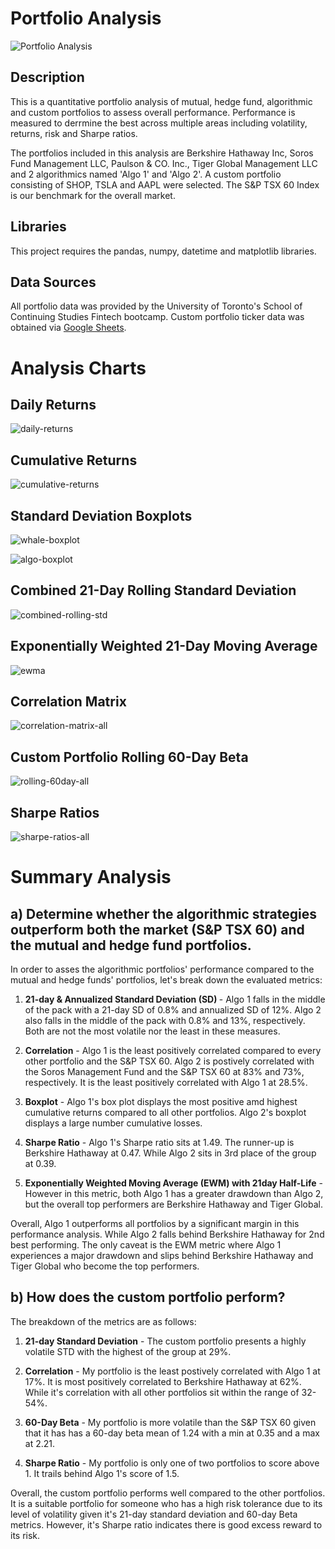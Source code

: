 # Portfolio Analysis

![Portfolio Analysis](Images/portfolio-analysis.png)

## Description
This is a quantitative portfolio analysis of mutual, hedge fund, algorithmic and custom portfolios to assess overall performance. Performance is measured to derrmine the best across multiple areas including volatility, returns, risk and Sharpe ratios.

The portfolios included in this analysis are Berkshire Hathaway Inc, Soros Fund Management LLC, Paulson & CO. Inc., Tiger Global Management LLC and 2 algorithmics named 'Algo 1' and 'Algo 2'. A custom portfolio consisting of SHOP, TSLA and AAPL were selected. The S&P TSX 60 Index is our benchmark for the overall market.

## Libraries
This project requires the pandas, numpy, datetime and matplotlib libraries.

## Data Sources
All portfolio data was provided by the University of Toronto's School of Continuing Studies Fintech bootcamp. Custom portfolio ticker data was obtained via [Google Sheets](https://docs.google.com/spreadsheets/).

# Analysis Charts

## Daily Returns
![daily-returns](Images/daily-returns.png)

## Cumulative Returns
![cumulative-returns](Images/cumulative-returns.png)

## Standard Deviation Boxplots

![whale-boxplot](Images/whale-boxplot.png)

![algo-boxplot](Images/algo-boxplot.png)

## Combined 21-Day Rolling Standard Deviation

![combined-rolling-std](Images/combined-rolling-std.png)

## Exponentially Weighted 21-Day Moving Average

![ewma](Images/ewma.png)

## Correlation Matrix

![correlation-matrix-all](Images/correlation-matrix-all.png)

## Custom Portfolio Rolling 60-Day Beta

![rolling-60day-all](Images/rolling-60day-beta-all.png)

## Sharpe Ratios

![sharpe-ratios-all](Images/sharpe-ratios-all.png)


# Summary Analysis

## a) Determine whether the algorithmic strategies outperform both the market (S&P TSX 60) and the mutual and hedge fund portfolios.

In order to asses the algorithmic portfolios' performance compared to the mutual and hedge funds' portfolios, let's break down the evaluated metrics:

1. <strong>21-day & Annualized Standard Deviation (SD) </strong> - 
    Algo 1 falls in the middle of the pack with a 21-day SD of 0.8% and annualized SD of 12%. Algo 2 also falls in the middle of the pack with 0.8% and 13%, respectively. Both are not the most volatile nor the least in these measures.
    
2. <strong>Correlation</strong> - 
    Algo 1 is the least positively correlated compared to every other portfolio and the S&P TSX 60. Algo 2 is postively correlated with the Soros Management Fund and the S&P TSX 60 at 83% and 73%, respectively. It is the least positively correlated with Algo 1 at 28.5%.
    
4. <strong>Boxplot</strong> - 
    Algo 1's box plot displays the most positive amd highest cumulative returns compared to all other portfolios. Algo 2's boxplot displays a large number cumulative losses.

5. <strong>Sharpe Ratio</strong> -
    Algo 1's Sharpe ratio sits at 1.49. The runner-up is Berkshire Hathaway at 0.47. While Algo 2 sits in 3rd place of the group at 0.39.
    
6. <strong>Exponentially Weighted Moving Average (EWM) with 21day Half-Life</strong> -
    However in this metric, both Algo 1 has a greater drawdown than Algo 2, but the overall top performers are Berkshire Hathaway and Tiger Global.
    
Overall, Algo 1 outperforms all portfolios by a significant margin in this performance analysis. While Algo 2 falls behind Berkshire Hathaway for 2nd best performing. The only caveat is the EWM metric where Algo 1 experiences a major drawdown and slips behind Berkshire Hathaway and Tiger Global who become the top performers.

## b) How does the custom portfolio perform?

The breakdown of the metrics are as follows:

1. <strong>21-day Standard Deviation</strong> - 
    The custom portfolio presents a highly volatile STD with the highest of the group at 29%.
    
2. <strong>Correlation</strong> - 
    My portfolio is the least postively correlated with Algo 1 at 17%. It is most positively correlated to Berkshire Hathaway at 62%. While it's correlation with all other portfolios sit within the range of 32-54%.
    
3. <strong>60-Day Beta</strong> - 
    My portfolio is more volatile than the S&P TSX 60 given that it has has a 60-day beta mean of 1.24 with a min at 0.35 and a max at 2.21.

4. <strong>Sharpe Ratio</strong> - 
    My portfolio is only one of two portfolios to score above 1. It trails behind Algo 1's score of 1.5.
    
Overall, the custom portfolio performs well compared to the other portfolios. It is a suitable portfolio for someone who has a high risk tolerance due to its level of volatility given it's 21-day standard deviation and 60-day Beta metrics. However, it's Sharpe ratio indicates there is good excess reward to its risk.

